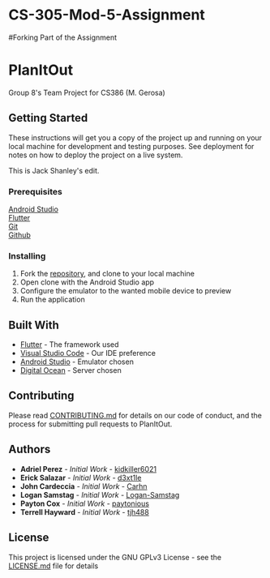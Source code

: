 # CS-305-Mod-5-Assignment

#Forking Part of the Assignment

# PlanItOut
Group 8's Team Project for CS386 (M. Gerosa) 

## Getting Started

These instructions will get you a copy of the project up and running on your local machine for development and testing purposes. See deployment for notes on how to deploy the project on a live system.

This is Jack Shanley's edit.

### Prerequisites
[Android Studio<br>](https://developer.android.com/studio/?gclid=Cj0KCQjwwfiaBhC7ARIsAGvcPe7k0pE8Ra59NSLKOAlbFZSv4PJJCk__IeK18Ro54E9TIrvF4khK__QaAi8REALw_wcB&gclsrc=aw.ds)
[Flutter<br>](https://docs.flutter.dev/get-started/install)
[Git<br>](https://git-scm.com/downloads)
[Github](https://github.com)

### Installing
1. Fork the [repository](https://github.com/Carhn/PlanItOut), and clone to your local machine
2. Open clone with the Android Studio app
3. Configure the emulator to the wanted mobile device to preview
4. Run the application

## Built With

* [Flutter](https://docs.flutter.dev) - The framework used
* [Visual Studio Code](https://code.visualstudio.com) - Our IDE preference
* [Android Studio](https://developer.android.com/studio/?gclid=Cj0KCQjwwfiaBhC7ARIsAGvcPe7k0pE8Ra59NSLKOAlbFZSv4PJJCk__IeK18Ro54E9TIrvF4khK__QaAi8REALw_wcB&gclsrc=aw.ds) - Emulator chosen
* [Digital Ocean](https://www.google.com/url?sa=t&rct=j&q=&esrc=s&source=web&cd=&cad=rja&uact=8&ved=2ahUKEwj0_avh-4j7AhVnIUQIHf98CNcQFnoECDUQAQ&url=https%3A%2F%2Fwww.digitalocean.com%2F&usg=AOvVaw2Kbi_PqpnTiK49rdUPGt9G) - Server chosen

## Contributing

Please read [CONTRIBUTING.md](https://github.com/Carhn/PlanItOut/blob/Dev/CONTRIBUTIONS.md) 
for details on our code of conduct, and the process for submitting pull requests to
PlanItOut.

## Authors

* **Adriel Perez** - *Initial Work* - [kidkiller6021](https://github.com/kidkiller6021)
* **Erick Salazar** - *Initial Work* - [d3xt1le](https://github.com/d3xt1le)
* **John Cardeccia** - *Initial Work* - [Carhn](https://github.com/Carhn)
* **Logan Samstag** - *Initial Work* - [Logan-Samstag](https://github.com/Logan-Samstag)
* **Payton Cox** - *Initial Work* - [paytonious](https://github.com/paytonious)
* **Terrell Hayward** - *Initial Work* - [tjh488](https://github.com/tjh488)
## License

This project is licensed under the GNU GPLv3 License - see the [LICENSE.md](https://github.com/Carhn/PlanItOut/blob/Dev/LICENSE.md) file for details
